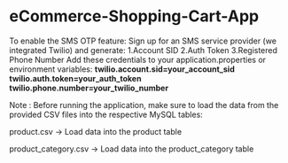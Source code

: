 # eCommerce-Shopping-Cart-App

To enable the SMS OTP feature:
Sign up for an SMS service provider (we integrated Twilio) and generate:
        1.Account SID
        2.Auth Token
        3.Registered Phone Number
Add these credentials to your application.properties or environment variables:
**twilio.account.sid=your_account_sid
twilio.auth.token=your_auth_token
twilio.phone.number=your_twilio_number**

Note : Before running the application, make sure to load the data from the provided CSV files into the respective MySQL tables:

product.csv → Load data into the product table

product_category.csv → Load data into the product_category table

